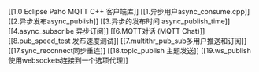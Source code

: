 [[1.0 Eclipse Paho MQTT C++ 客户端库]]
[[1.异步用户async_consume.cpp]]
[[2.异步发布async_publish]]
[[3.异步的发布时间 async_publish_time]]
[[4.async_subscribe 异步订阅]]
[[6.MQTT对话 (MQTT Chat)]]
[[8.pub_speed_test 发布速度测试]]
[[7.multithr_pub_sub多用户推送和订阅]]
[[17.sync_reconnect同步重连]]
[[18.topic_publish 主题发送]]
[[19.ws_publish 使用websockets连接到一个选项代理]]